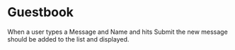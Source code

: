 # Guestbook

When a user types a Message and Name and hits Submit the new message should be added to the list and displayed.